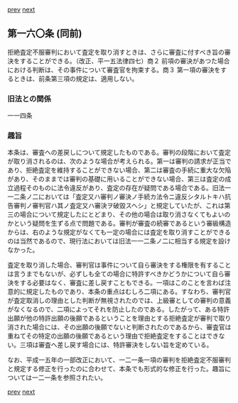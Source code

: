 [prev](/specific/markdowns/特許法/223_Mp-Ch_6-At_159.md)
[next](/specific/markdowns/特許法/225_Mp-Ch_6-At_161.md)
## 第一六〇条 (同前)
拒絶査定不服審判において査定を取り消すときは、さらに審査に付すべき旨の審決をすることができる。（改正、平一五法律四七）商２ 前項の審決があつた場合における判断は、その事件について審査官を拘束する。商３ 第一項の審決をするときは、前条第三項の規定は、適用しない。


### 旧法との関係
一一四条

### 趣旨
本条は、審査への差戻しについて規定したものである。審判の段階において査定が取り消されるのは、次のような場合が考えられる。第一は審判の請求が正当であり、拒絶査定を維持することができない場合、第二は審査の手続に重大な欠陥があり、そのままでは審判の基礎に用いることができない場合、第三は査定の成立過程そのものに法令違反があり、査定の存在が疑問である場合である。旧法一一二条ノ二においては「査定又ハ審判ノ審決ノ手続カ法令ニ違反シタルトキハ抗告審判ノ審判官ハ其ノ査定又ハ審決ヲ破毀スヘシ」と規定していたが、これは第三の場合について規定したにとどまり、その他の場合は取り消さなくてもよいのかという疑問を生ずる点で問題である。審判が審査の続審であるという審級構造からは、右のような規定がなくても一定の場合には査定を取り消すことができるのは当然であるので、現行法においては旧法一一二条ノ二に相当する規定を設けなかった。

査定を取り消した場合、審判官は事件について自ら審決をする権限を有することは言うまでもないが、必ずしも全ての場合に特許すべきかどうかについて自ら審決をする必要はなく、審査に差し戻すこともできる。一項はこのことを言わば注意的に規定したものであり、本条の重点はむしろ二項にある。すなわち、審判官が査定取消しの理由とした判断が無視されたのでは、上級審としての審判の意義がなくなるので、二項によってそれを防止したのである。したがって、ある特許出願が他の特許出願の後願であるということを理由とする拒絶査定が審判で取り消された場合には、その出願の後願でないと判断されたのであるから、審査官は重ねてその特定の出願の後願であるという理由で拒絶査定をすることはできない。三項は審査へ差し戻す場合には、特許審決をしない旨を定めている。

なお、平成一五年の一部改正において、一二一条一項の審判を拒絶査定不服審判と規定する修正を行ったのに合わせて、本条でも形式的な修正を行った。趣旨については一二一条を参照されたい。


[prev](/specific/markdowns/特許法/223_Mp-Ch_6-At_159.md)
[next](/specific/markdowns/特許法/225_Mp-Ch_6-At_161.md)
